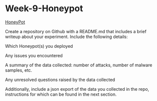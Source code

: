 # Week-9-Honeypot

[HoneyPot](https://imgur.com/a/3CAuFBj)

Create a repository on Github with a README.md that includes a brief writeup about your experiment. Include the following details:

Which Honeypot(s) you deployed

Any issues you encountered

A summary of the data collected: number of attacks, number of malware samples, etc.

Any unresolved questions raised by the data collected



Additionally, include a json export of the data you collected in the repo, instructions for which can be found in the next section.
